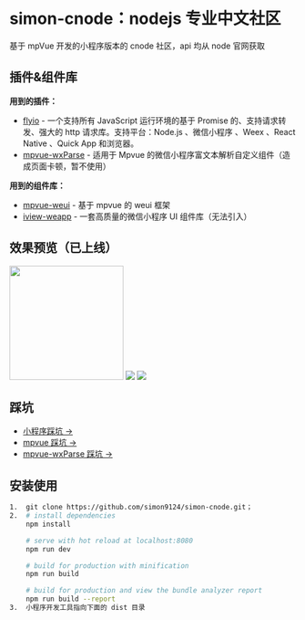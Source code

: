 # simon-cnode：nodejs 专业中文社区

基于 mpVue 开发的小程序版本的 cnode 社区，api 均从 node 官网获取

## 插件&组件库

**用到的插件：**

- [flyio](https://github.com/wendux/fly/blob/master/README-CH.md) - 一个支持所有 JavaScript 运行环境的基于 Promise 的、支持请求转发、强大的 http 请求库。支持平台：Node.js 、微信小程序 、Weex 、React Native 、Quick App 和浏览器。
- [mpvue-wxParse](https://github.com/F-loat/mpvue-wxParse) - 适用于 Mpvue 的微信小程序富文本解析自定义组件（造成页面卡顿，暂不使用）

**用到的组件库：**

- [mpvue-weui](https://github.com/MPComponent/mpvue-weui) - 基于 mpvue 的 weui 框架
- [iview-weapp](https://github.com/TalkingData/iview-weapp) - 一套高质量的微信小程序 UI 组件库（无法引入）

## 效果预览（已上线）

<img width="200" src="https://mmbiz.qpic.cn/mmbiz_png/Tlm6c1DNgXSibgCoGYB2kdrJSFga9jBiacCm0P6bSeAEIk7LRibNQ1b4VyHlqPJiaJJeMghHPp06Jhh9tZYGJIDTKQ/0?wx_fmt=png">
<img src="https://mmbiz.qpic.cn/mmbiz_gif/Tlm6c1DNgXSGNNYBPoVuvUyPyGCpeNsWInvtp1uZuQjcOPRWhhfx6kqyQnNru5UF9UwfH6LIPsZyMIa99LDHJQ/0?wx_fmt=gif">
<img src="https://mmbiz.qpic.cn/mmbiz_gif/Tlm6c1DNgXSGNNYBPoVuvUyPyGCpeNsWuUgTtibxDyJHFqeOImNTib1qkaYhkjFwDfb5ibCrZ5MknjmPmiciaQuyPQQ/0?wx_fmt=gif">

## 踩坑

- <a href="https://github.com/simon9124/simon-cnode/blob/master/src/issues/%E5%B0%8F%E7%A8%8B%E5%BA%8F.md" target="_blank">小程序踩坑 →</a>
- <a href="https://github.com/simon9124/simon-cnode/blob/master/src/issues/mpvue.md" target="_blank">mpvue 踩坑 →</a>
- <a href="https://github.com/simon9124/simon-cnode/blob/master/src/issues/mpvue-wxParse.md" target="_blank">mpvue-wxParse 踩坑 →</a>

## 安装使用

```bash
1.  git clone https://github.com/simon9124/simon-cnode.git；
2.  # install dependencies
    npm install

    # serve with hot reload at localhost:8080
    npm run dev

    # build for production with minification
    npm run build

    # build for production and view the bundle analyzer report
    npm run build --report
3.  小程序开发工具指向下面的 dist 目录
```

